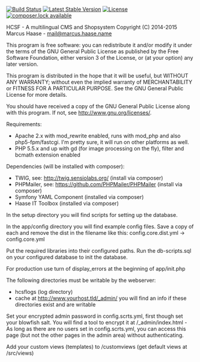 [![Build Status](https://travis-ci.org/HaaseIT/HCSF.svg?branch=master)](https://travis-ci.org/HaaseIT/HCSF) [![Latest Stable Version](https://poser.pugx.org/haaseit/hcsf/version)](https://packagist.org/packages/haaseit/hcsf) [![License](https://poser.pugx.org/haaseit/hcsf/license)](https://packagist.org/packages/haaseit/hcsf) [![composer.lock available](https://poser.pugx.org/haaseit/hcsf/composerlock)](https://packagist.org/packages/haaseit/hcsf)

HCSF - A multilingual CMS and Shopsystem
Copyright (C) 2014-2015  Marcus Haase - mail@marcus.haase.name

This program is free software: you can redistribute it and/or modify
it under the terms of the GNU General Public License as published by
the Free Software Foundation, either version 3 of the License, or
(at your option) any later version.

This program is distributed in the hope that it will be useful,
but WITHOUT ANY WARRANTY; without even the implied warranty of
MERCHANTABILITY or FITNESS FOR A PARTICULAR PURPOSE.  See the
GNU General Public License for more details.

You should have received a copy of the GNU General Public License
along with this program.  If not, see <http://www.gnu.org/licenses/>.

Requirements:
- Apache 2.x with mod_rewrite enabled, runs with mod_php and also php5-fpm/fastcgi. I'm pretty sure, it will run on other platforms as well.
- PHP 5.5.x and up with gd (for image processing on the fly), filter and bcmath extension enabled

Dependencies (will be installed with composer):
- TWIG, see: http://twig.sensiolabs.org/ (install via composer)
- PHPMailer, see: https://github.com/PHPMailer/PHPMailer (install via composer)
- Symfony YAML Component (installed via composer)
- Haase IT Toolbox (installed via composer)

In the setup directory you will find scripts for setting up the database.

In the app/config directory you will find example config files.
Save a copy of each and remove the dist in the filename
like this: config.core.dist.yml -> config.core.yml

Put the required libraries into their configured paths.
Run the db-scripts.sql on your configured database to init the database.

For production use turn of display_errors at the beginning of app/init.php

The following directories must be writable by the webserver:
- hcsflogs (log directory)
- cache
at http://www.yourhost.tld/_admin/ you will find an info if these directories exist
and are writable

Set your encrypted admin password in config.scrts.yml, first though set your blowfish salt.
You will find a tool to encrypt it at /_admin/index.html - As long as there are no users set
in config.scrts.yml, you can access this page (but not the other pages in the admin area)
without authenticating.

Add your custom views (templates) to /customviews (get default views at /src/views)

